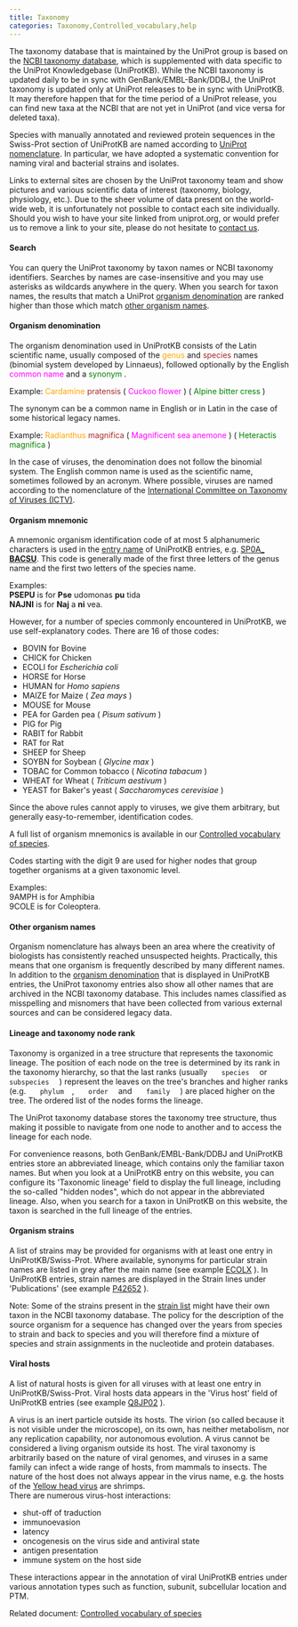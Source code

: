 ```yaml
---
title: Taxonomy
categories: Taxonomy,Controlled_vocabulary,help
---
```


<div>

The taxonomy database that is maintained by the UniProt group is based on the [NCBI taxonomy database](https://www.ncbi.nlm.nih.gov/taxonomy), which is supplemented with data specific to the UniProt Knowledgebase (UniProtKB). While the NCBI taxonomy is updated daily to be in sync with GenBank/EMBL-Bank/DDBJ, the UniProt taxonomy is updated only at UniProt releases to be in sync with UniProtKB. It may therefore happen that for the time period of a UniProt release, you can find new taxa at the NCBI that are not yet in UniProt (and vice versa for deleted taxa).

Species with manually annotated and reviewed protein sequences in the Swiss-Prot section of UniProtKB are named according to [UniProt nomenclature](http://www.uniprot.org/help/taxonomy#organism-denomination). In particular, we have adopted a systematic convention for naming viral and bacterial strains and isolates.

Links to external sites are chosen by the UniProt taxonomy team and show pictures and various scientific data of interest (taxonomy, biology, physiology, etc.). Due to the sheer volume of data present on the world-wide web, it is unfortunately not possible to contact each site individually. Should you wish to have your site linked from uniprot.org, or would prefer us to remove a link to your site, please do not hesitate to [contact us](http://www.uniprot.org/contact).

#### Search

You can query the UniProt taxonomy by taxon names or NCBI taxonomy identifiers. Searches by names are case-insensitive and you may use asterisks as wildcards anywhere in the query. When you search for taxon names, the results that match a UniProt [organism denomination](http://www.uniprot.org/help/taxonomy#organism-denomination) are ranked higher than those which match [other organism names](http://www.uniprot.org/help/taxonomy#other-names).

#### Organism denomination

The organism denomination used in UniProtKB consists of the Latin scientific name, usually composed of the <span style="color: orange;"> genus </span> and <span style="color: brown;"> species </span> names (binomial system developed by Linnaeus), followed optionally by the English <span style="color: magenta;"> common name </span> and a <span style="color: green;"> synonym </span>.

Example: <span style="color: orange;"> Cardamine </span> <span style="color: brown;"> pratensis </span> ( <span style="color: magenta;"> Cuckoo flower </span> ) ( <span style="color: green;"> Alpine bitter cress </span> )

The synonym can be a common name in English or in Latin in the case of some historical legacy names.

Example: <span style="color: orange;"> Radianthus </span> <span style="color: brown;"> magnifica </span> ( <span style="color: magenta;"> Magnificent sea anemone </span> ) ( <span style="color: green;"> Heteractis magnifica </span> )

In the case of viruses, the denomination does not follow the binomial system. The English common name is used as the scientific name, sometimes followed by an acronym. Where possible, viruses are named according to the nomenclature of the [International Committee on Taxonomy of Viruses (ICTV)](https://talk.ictvonline.org/).

#### Organism mnemonic

A mnemonic organism identification code of at most 5 alphanumeric characters is used in the [entry name](https://www.uniprot.org/help/entry%5Fname) of UniProtKB entries, e.g. [SP0A\_ **BACSU**](https://www.uniprot.org/uniprotkb/P06534). This code is generally made of the first three letters of the genus name and the first two letters of the species name.

Examples:  
**PSEPU** is for **Pse** udomonas **pu** tida  
**NAJNI** is for **Naj** a **ni** vea.

However, for a number of species commonly encountered in UniProtKB, we use self-explanatory codes. There are 16 of those codes:

-   BOVIN for Bovine
-   CHICK for Chicken
-   ECOLI for *Escherichia coli*
-   HORSE for Horse
-   HUMAN for *Homo sapiens*
-   MAIZE for Maize ( *Zea mays* )
-   MOUSE for Mouse
-   PEA for Garden pea ( *Pisum sativum* )
-   PIG for Pig
-   RABIT for Rabbit
-   RAT for Rat
-   SHEEP for Sheep
-   SOYBN for Soybean ( *Glycine max* )
-   TOBAC for Common tobacco ( *Nicotina tabacum* )
-   WHEAT for Wheat ( *Triticum aestivum* )
-   YEAST for Baker's yeast ( *Saccharomyces cerevisiae* )

Since the above rules cannot apply to viruses, we give them arbitrary, but generally easy-to-remember, identification codes.

A full list of organism mnemonics is available in our [Controlled vocabulary of species](http://www.uniprot.org/docs/speclist).

Codes starting with the digit 9 are used for higher nodes that group together organisms at a given taxonomic level.

Examples:  
9AMPH is for Amphibia  
9COLE is for Coleoptera.

#### Other organism names

Organism nomenclature has always been an area where the creativity of biologists has consistently reached unsuspected heights. Practically, this means that one organism is frequently described by many different names. In addition to the [organism denomination](http://www.uniprot.org/help/taxonomy#organism-denomination) that is displayed in UniProtKB entries, the UniProt taxonomy entries also show all other names that are archived in the NCBI taxonomy database. This includes names classified as misspelling and misnomers that have been collected from various external sources and can be considered legacy data.

#### Lineage and taxonomy node rank

Taxonomy is organized in a tree structure that represents the taxonomic lineage. The position of each node on the tree is determined by its rank in the taxonomy hierarchy, so that the last ranks (usually `    species   ` or `    subspecies   ` ) represent the leaves on the tree's branches and higher ranks (e.g. `    phylum   `, `    order   ` and `    family   ` ) are placed higher on the tree. The ordered list of the nodes forms the lineage.

The UniProt taxonomy database stores the taxonomy tree structure, thus making it possible to navigate from one node to another and to access the lineage for each node.

For convenience reasons, both GenBank/EMBL-Bank/DDBJ and UniProtKB entries store an abbreviated lineage, which contains only the familiar taxon names. But when you look at a UniProtKB entry on this website, you can configure its 'Taxonomic lineage' field to display the full lineage, including the so-called "hidden nodes", which do not appear in the abbreviated lineage. Also, when you search for a taxon in UniProtKB on this website, the taxon is searched in the full lineage of the entries.

#### Organism strains

A list of strains may be provided for organisms with at least one entry in UniProtKB/Swiss-Prot. Where available, synonyms for particular strain names are listed in grey after the main name (see example [ECOLX](http://www.uniprot.org/taxonomy/562) ). In UniProtKB entries, strain names are displayed in the Strain lines under 'Publications' (see example [P42652](https://www.uniprot.org/uniprotkb/P42652#publications) ).

Note: Some of the strains present in the [strain list](http://www.uniprot.org/docs/strains) might have their own taxon in the NCBI taxonomy database. The policy for the description of the source organism for a sequence has changed over the years from species to strain and back to species and you will therefore find a mixture of species and strain assignments in the nucleotide and protein databases.

#### Viral hosts

A list of natural hosts is given for all viruses with at least one entry in UniProtKB/Swiss-Prot. Viral hosts data appears in the 'Virus host' field of UniProtKB entries (see example [Q8JP02](https://www.uniprot.org/uniprotkb/Q8JP02) ).

A virus is an inert particle outside its hosts. The virion (so called because it is not visible under the microscope), on its own, has neither metabolism, nor any replication capability, nor autonomous evolution. A virus cannot be considered a living organism outside its host. The viral taxonomy is arbitrarily based on the nature of viral genomes, and viruses in a same family can infect a wide range of hosts, from mammals to insects. The nature of the host does not always appear in the virus name, e.g. the hosts of the [Yellow head virus](http://www.uniprot.org/taxonomy/96029) are shrimps.  
There are numerous virus-host interactions:

-   shut-off of traduction
-   immunoevasion
-   latency
-   oncogenesis on the virus side and antiviral state
-   antigen presentation
-   immune system on the host side

These interactions appear in the annotation of viral UniProtKB entries under various annotation types such as function, subunit, subcellular location and PTM.

Related document: [Controlled vocabulary of species](http://www.uniprot.org/docs/speclist)

</div>

